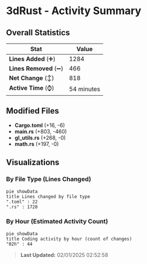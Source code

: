 # 3dRust - Activity Summary 

## Overall Statistics

| Stat                   | Value                                                             |
| ---------------------- | ----------------------------------------------------------------- |
| **Lines Added** (➕)   | 1284                                          |
| **Lines Removed** (➖) | 466                                        |
| **Net Change** (↕)    | 818                |
| **Active Time** (⌚)   | 54 minutes |


## Modified Files
- **Cargo.toml** (+16, -6)
- **main.rs** (+803, -460)
- **gl_utils.rs** (+268, -0)
- **math.rs** (+197, -0)

## Visualizations

### By File Type (Lines Changed)

```mermaid
pie showData
title Lines changed by file type
".toml" : 22
".rs" : 1728
```

### By Hour (Estimated Activity Count)

```mermaid
pie showData
title Coding activity by hour (count of changes)
"02h" : 44
```


> **Last Updated:** 02/01/2025 02:52:58